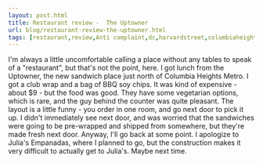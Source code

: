 ```yaml
---
layout: post.html
title: Restaurant review -  The Uptowner 
url: blog/restaurant-review-the-uptowner.html
tags: [restaurant,review,Anti complaint,dc,harvardstreet,columbiaheights]
---
```

I'm always a little uncomfortable calling a place without any tables to speak of a "restaurant", but that's not the point, here. I got lunch from the Uptowner, the new sandwich place just north of Columbia Heights Metro. I got a club wrap and a bag of BBQ soy chips. It was kind of expensive - about $9 - but the food was good. They have some vegetarian options, which is rare, and the guy behind the counter was quite pleasant. The layout is a little funny - you order in one room, and go next door to pick it up. I didn't immediately see next door, and was worried that the sandwiches were going to be pre-wrapped and shipped from somewhere, but they're made fresh next door. Anyway, I'll go back at some point. I apologize to Julia's Empanadas, where I planned to go, but the construction makes it very difficult to actually get to Julia's. Maybe next time.
